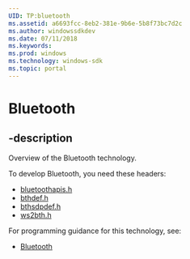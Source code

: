 ```yaml
---
UID: TP:bluetooth
ms.assetid: a6693fcc-8eb2-381e-9b6e-5b8f73bc7d2c
ms.author: windowssdkdev
ms.date: 07/11/2018
ms.keywords: 
ms.prod: windows
ms.technology: windows-sdk
ms.topic: portal
---
```


# Bluetooth

## -description

Overview of the Bluetooth technology.

To develop Bluetooth, you need these headers:

 * [bluetoothapis.h](../bluetoothapis/index.md)
 * [bthdef.h](../bthdef/index.md)
 * [bthsdpdef.h](../bthsdpdef/index.md)
 * [ws2bth.h](../ws2bth/index.md)

For programming guidance for this technology, see:
* [Bluetooth](/windows/desktop/bluetooth)

